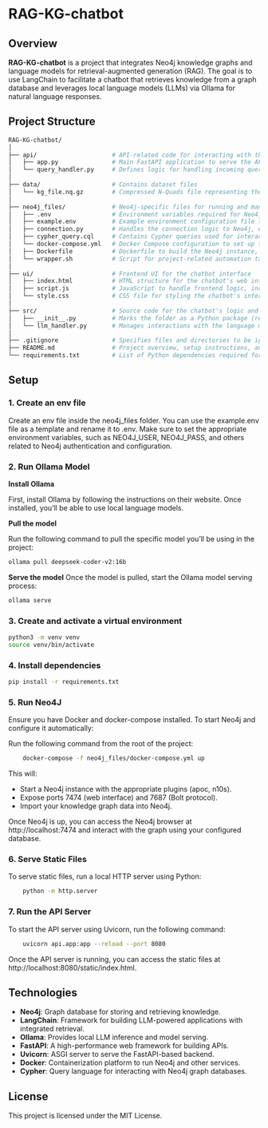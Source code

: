 # RAG-KG-chatbot

## Overview
**RAG-KG-chatbot** is a project that integrates Neo4j knowledge graphs and language models for retrieval-augmented generation (RAG). The goal is to use LangChain to facilitate a chatbot that retrieves knowledge from a graph database and leverages local language models (LLMs) via Ollama for natural language responses.

## Project Structure
```bash
RAG-KG-chatbot/
│
├── api/                     # API-related code for interacting with the chatbot and handling queries
│   ├── app.py               # Main FastAPI application to serve the API endpoints (manages request/response cycle, setup, and routes)
│   └── query_handler.py     # Defines logic for handling incoming queries, interfacing with the Neo4j database, and returning responses
│
├── data/                    # Contains dataset files
│   └── kg_file.nq.gz        # Compressed N-Quads file representing the knowledge graph (to be loaded into Neo4j)
│
├── neo4j_files/             # Neo4j-specific files for running and managing the database
│   ├── .env                 # Environment variables required for Neo4j configuration (username, password, etc.)
│   ├── example.env          # Example environment configuration file to be used as a template
│   ├── connection.py        # Handles the connection logic to Neo4j, establishing communication between the API and the database
│   ├── cypher_query.cql     # Contains Cypher queries used for interacting with the Neo4j graph database
│   └── docker-compose.yml   # Docker Compose configuration to set up the Neo4j database service, with ports, plugins, and volumes configured
│   ├── Dockerfile           # Dockerfile to build the Neo4j instance, defining the base image and necessary configurations
│   └── wrapper.sh           # Script for project-related automation tasks (e.g., starting Neo4j, loading data)
│
├── ui/                      # Frontend UI for the chatbot interface
│   ├── index.html           # HTML structure for the chatbot's web interface
│   ├── script.js            # JavaScript to handle frontend logic, including user interaction and API requests
│   └── style.css            # CSS file for styling the chatbot's interface
│
├── src/                     # Source code for the chatbot's logic and handlers
│   ├── __init__.py          # Marks the folder as a Python package (required for package imports)
│   └── llm_handler.py       # Manages interactions with the language model (LLM), processing user inputs and generating responses
│
├── .gitignore               # Specifies files and directories to be ignored by Git (e.g., venv, data files)
├── README.md                # Project overview, setup instructions, and usage guidelines
└── requirements.txt         # List of Python dependencies required for the project (used for setting up the virtual environment)
```

## Setup

### 1. Create an env file
Create an env file inside the neo4j_files folder.
You can use the example.env file as a template and rename it to .env. Make sure to set the appropriate environment variables, such as NEO4J_USER, NEO4J_PASS, and others related to Neo4j authentication and configuration.

### 2. Run Ollama Model
**Install Ollama**

First, install Ollama by following the instructions on their website. Once installed, you’ll be able to use local language models.

**Pull the model**

Run the following command to pull the specific model you’ll be using in the project:
```bash
ollama pull deepseek-coder-v2:16b
```

**Serve the model**
Once the model is pulled, start the Ollama model serving process:
```bash
ollama serve
```

### 3. Create and activate a virtual environment
```bash
python3 -m venv venv
source venv/bin/activate
```

### 4. Install dependencies
```bash
pip install -r requirements.txt
```

### 5. Run Neo4J

Ensure you have Docker and docker-compose installed. To start Neo4j and configure it automatically:

Run the following command from the root of the project:
```bash
	docker-compose -f neo4j_files/docker-compose.yml up
```
This will:

* Start a Neo4j instance with the appropriate plugins (apoc, n10s).
* Expose ports 7474 (web interface) and 7687 (Bolt protocol).
* Import your knowledge graph data into Neo4j.

Once Neo4j is up, you can access the Neo4j browser at http://localhost:7474 and interact with the graph using your configured database.

### 6. Serve Static Files

To serve static files, run a local HTTP server using Python:
```bash
	python -m http.server
```

### 7. Run the API Server

To start the API server using Uvicorn, run the following command:
```bash
	uvicorn api.app:app --reload --port 8080
```
Once the API server is running, you can access the static files at http://localhost:8080/static/index.html.


## Technologies

* **Neo4j**: Graph database for storing and retrieving knowledge.
* **LangChain**: Framework for building LLM-powered applications with integrated retrieval.
* **Ollama**: Provides local LLM inference and model serving.
* **FastAPI**: A high-performance web framework for building APIs.
* **Uvicorn**: ASGI server to serve the FastAPI-based backend.
* **Docker**: Containerization platform to run Neo4j and other services.
* **Cypher**: Query language for interacting with Neo4j graph databases.

## License

This project is licensed under the MIT License.
